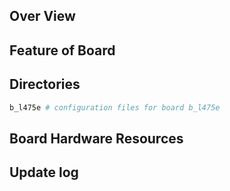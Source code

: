 ## Over View

## Feature of Board

## Directories

```sh
b_l475e # configuration files for board b_l475e
```

## Board Hardware Resources

## Update log
